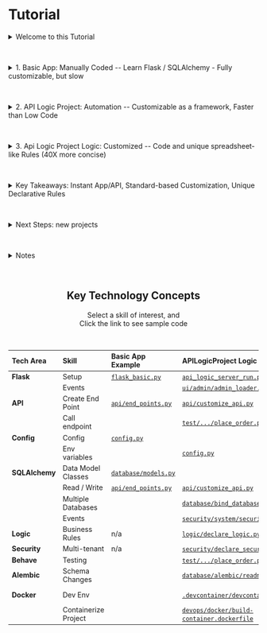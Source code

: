 # Tutorial

<details markdown>

<br>

<summary>Welcome to this Tutorial</summary>

Use this Tutorial for a quick tour of API Logic Server 

- **Instant** project creation from a database
- **Fully customizable,** using both standard code (Flask/SQLAlchemy), and **rules** -- in *your* IDE

This contains several projects:


| Project | What it is | Use it to... |
|:---- |:------|:-----------|
| 1. Basic_App | Hand Coded app - 1 endpoint | Learn basic Flask / SQLAlchemy coding |
| 2. ApiLogicProject | Northwind Database - Uncustomized | Explore **automated project creation** from Database |
| 3. ApiLogicProject_Logic | Northwind Database - Customized | Explore **customizing** with code, and rule-based logic |
| Next Steps | Create other sample databases | More examples - initial project creation from Database |

&nbsp;

Using this tutorial:

- Project 1 is focused on learning Flask/SQLAlchemy.  
    - You probably want to **skip** this initially.
    - One advantage of API Logic Server is that you can deliver results *while you learn* Python, Flask and SQLAlchemy.
- If you want to focus on **project creation,** you can start with *Next Steps*.
- The Key Technology Concepts (at end) is an inventory of essential skills for creating Flask/SQLAlchemy systems.  Each are illustrated here.

Projects 1-3 use the [Northwind Sample Database](https://apilogicserver.github.io/Docs/Sample-Database/).  

If you are running via `pip install` (not Docker or Codespaces), you need to [setup your virtual environment](https://apilogicserver.github.io/Docs/Project-Env/#shared-venv).


</details>

&nbsp;

<details markdown>

<br>

<summary>1. Basic App: Manually Coded -- Learn Flask / SQLAlchemy - Fully customizable, but slow</summary>

This first app (_1. Basic App_) illustrates a typical framework-based approach for creating projects - a minimal project for seeing core Flask and SQLAlchemy services in action.  Let's run/test it, then explore the code.

To run, use the Run Configuration, and test with `cURL`.  

<details markdown>

<summary>&nbsp;&nbsp;&nbsp;Show me how </summary>

&nbsp;

To run the basic app:

1. Click **Run and Debug** (you should see *1. Basic App: Flask / SQLAlchemy*), and the green button to start the server

2. Copy the `cURL` text, and paste it into the `bash`/`zsh` window

3. When you have reviewed the result ([here's the readme](./1.%20Basic_App/readme.md)), **stop** the server

![](https://github.com/ApiLogicServer/Docs/blob/main/docs/images/tutorial/1-basic-app-tutorial.png?raw=true)


</details>


&nbsp;

<details markdown>

<summary>&nbsp;&nbsp;&nbsp;--> Fully Customizable, but Faster Would Be Better</summary>

&nbsp;

Frameworks are flexible, and leverage your existing dev environment (IDE, git, etc).  But the manual effort is time-consuming, and complex.  This minimal project **does not provide:**

<img align="right" width="150" height="150" src="https://github.com/ApiLogicServer/Docs/blob/main/docs/images/vscode/app-fiddle/horse-feathers.jpg?raw=true" alt="Horse Feathers">

* an API endpoint for each table

    * We saw above it's straightforward to provide a *single endpoint.*  It's quite another matter -- *weeks to months* -- to provide endpoints for **all** the tables, with pagination, filtering, and related data access.  That's a horse of an entirely different feather.<br><br>

* a User Interface

* any security, or business logic (multi-table derivations and constraints).

Instead of frameworks, we might consider a Low Code approach.  Low Code tools provide excellent custom user interfaces.  However, these often require extensive screen painting, and typically require a proprietary IDE.

The next section introduces an approach that is as flexible as a framework, but faster than Low Code for APIs and Admin Apps.

</details>

</details>

&nbsp;


<details markdown>

<summary>2. API Logic Project: Automation -- Customizable as a framework, Faster than Low Code</summary>

<br>

The *2. ApiLogicProject* app illustrates an alternative, creating an entire project by reading your schema.  This automated approach is:

* **Instant:** faster than Low Code screen painting, with instant APIs and Admin User Interfaces:

  * **Admin UI:** multi-page / multi-table apps, with page navigations, automatic joins and declarative hide/show.  It executes a yaml (model) file, so basic customizations do not require HTML or JavaScript background.  Ready for Agile collaboration.

      * Custom UIs can be built using your tool of choice (React, Angular, etc), using the API<br><br>

  * **API:** an endpoint for each table, with filtering, sorting, pagination and related data access.  Swagger is automatic.  Ready for custom app dev.

* **Fully Customizable:** with **standard dev tools**.  Use *your IDE*, Python, and Flask/SQLAlchemy to create new services.  We'll see several examples in the `ApiLogicProject_Logic`, below. 

* **Open Source:** install with pip or docker.


This application was *not coded* - **it was created** using the API Logic Server CLI (Command Language Interface), with 1 command (don't do this now - it's already been done):

```bash
ApiLogicServer create --project_name=ApiLogicProject --db_url=nw-  # use Northwind, no customizations
```
&nbsp;

To execute (see *Show me how*, below, for details): **restart the server** with **Run and Debug >> *2. API Logic Server: Instant, Open***, and then start the Browser at localhost:5656 **(url in the console log)**

&nbsp;

<details markdown>

<summary>&nbsp;&nbsp;&nbsp;Show me how </summary>

![](https://github.com/ApiLogicServer/Docs/blob/main/docs/images/tutorial/2-apilogicproject-tutorial.png?raw=true)

&nbsp;

</details>

&nbsp;

> Key Takeway: you will achieve this level automation for your projects: provide a database, get an instant API and Admin App.  Ready for agile collaboration, custom app dev.  Then, customize in your IDE. 

&nbsp;

<details markdown>

<summary>&nbsp;&nbsp;&nbsp;What is API Logic Server </summary>

&nbsp;

API Logic server installs with `pip`, in a docker container, or in codespaces.  As shown below, it consists of a:

* **CLI:** the `ApiLogicServer create` command you saw above
* **Runtime Packages:** for API, UI and Logic execution

![](https://apilogicserver.github.io/Docs/images/Architecture-What-Is.png)

&nbsp;

It operates as shown below:

* Reads your database to create an executable API Logic Project; customize and debug it in VSCode, PyCharm, etc.
* The executing server is a standard horizontally scalable Flask project, using SQLAlchemy for database access.  

![](https://apilogicserver.github.io/Docs/images/creates-and-runs.png)

For production deployment, the project includes a dockerfile to containerize it to DockerHub.

</details>


&nbsp;

<details markdown>

<summary>&nbsp;&nbsp;&nbsp;--> Instant, But Customization Required</summary>

&nbsp;

An instant Admin App and API are a great start, but there are some significant short-comings:

* **No security -** no login authentication

* **No logic -** multi-table derivations and constraints for save logic

    * For example, open **Customer** (left nav menu), **click `ALFKI`**, and **EDIT > DELETE the first Order**.  Re-click Customer from the left nav menu - it should have reduced the customer's balance from 2102, but it's unchanged.   That's because there is *no logic...*

    * Backend update logic can be as much as half the effort, so we really haven't achieved "Low Code" until this are addressed.

Let's see how these are addressed, in the next section.

</details>

</details>

&nbsp;

<details markdown>

<summary>3. Api Logic Project Logic: Customized -- Code and unique spreadsheet-like Rules (40X more concise)</summary>

<br>

Customizations are addressed using your IDE, with:

* **Standard Code:** use Flask and SQLAlchemy, exactly as you normally do, and


* **Logic:** unique spreadsheet-like rules address multi-table constraints and derivations, improving conciseness by a remarkable 40x.  Rules are **declared in *your IDE,*** with full support for code completion, logging, and debugging.

Customizations are illustrated in the project [`3. ApiLogicProject_Logic`](3.%20ApiLogicProject_Logic/).  To see the effect of the changes, run the app like this:

1. **Stop the server** using the red "stop" button.
2. **Restart the server** with the same procedure as Step 2, above, but choose Run Configuration ***3. API Logic Project: Logic***.<br>

<details markdown>

<summary>&nbsp;&nbsp;&nbsp;&nbsp;&nbsp;&nbsp;&nbsp;Remind me how</summary>

&nbsp;

1. Restart the Server:

    1. Click **Run and Debug**
    2. Use the dropdown to select **3. API Logic Project: Logic**, and
    3. Click the green button to start the server
<br><br>

2. Start the Browser at localhost:5656, using the **url shown in the console log**

![](https://apilogicserver.github.io/Docs/images/tutorial/2-apilogicproject-tutorial.png)

</details>

&nbsp;

This project is the customized version of _2. ApiLogicProject_, above.  The table below lists some of the key customizations you can explore.

&nbsp;

<p align="center">
  <h2 align="center">Explore Key Customizations</h2>
</p>
<p align="center">
  Explore customizations in project: <i>3. ApiLogicProject_Logic</i><br>
  Click Explore Code to see the code.<br>
  <b>TL;DR - scan code marked by <--</b>
</p>

| Customization Area           | Try It                                                                                                                                                                                            | Click to Explore Code                                                                                  | Notes                |
|:-----------------------------|:--------------------------------------------------------------------------------------------------------------------------------------------------------------------------------------------------|:----------------------------------------------------------------------------------------------|:---------------------|
| **New API endpoint <--**         | Use Swagger for endpoint: *CategoriesEndPoint/get_cats*<br><br>See [docs](https://apilogicserver.github.io/Docs/Security-Swagger/) - authenticate as **u1**  | [```api/customize_api.py```](3.%20ApiLogicProject_Logic/api/customize_api.py)                 | Standard Flask/SQLAlchemy  |
| **Multi-table Update Logic <--** | Delete Order now adjusts the customer balance                                                                                                                                                    | [```logic/declare_logic.py```](3.%20ApiLogicProject_Logic/logic/declare_logic.py)             |  Spreadsheet-like rules                    |                                                                
| **Admin App <--**  | Observe **help text** describes features                                                                                                                                                 | [```ui/admin/admin.yaml```](3.%20ApiLogicProject_Logic/ui/admin/admin.yaml)                  | Not complex JS, HTML                     |
| **Login Authentication**     | Click Category - observe you need to **login** now (user u1, password p)                                                                                                                                  | [```config.py```](3.%20ApiLogicProject_Logic/config.py)                                       | See SECURITY_ENABLED |
| **Role-Based Authorization** | Observe categories has **fewer rows**                                                                                                                                                                         | [```security/declare_security.py```](3.%20ApiLogicProject_Logic/security/declare_security.py) |                      |

&nbsp;

Use the [```Detailed Tutorial```](3.%20ApiLogicProject_Logic/Tutorial.md) to further explore this app.  

</details>

&nbsp;

<details markdown>

&nbsp;

<summary>Key Takeaways: Instant App/API, Standard-based Customization, Unique Declarative Rules</summary>

You have seen the **fastest and simplest** way to create **modern API-based database systems:**

1. Use the `ApiLogicServer create` command to create a Flask/SQLAlchemy project from your database. Zero learning curve. Projects are **instantly executable**, providing:

    * **an Admin App:** multi-page, multi-table apps -- ready for business user agile collaboration
    * **an API:** end points for each table, with filtering, sorting, pagination and related data access -- ready for custom add dev

2. **Customize** and debug your application with **standard dev tools**.  Use *your IDE*, Python, and Flask/SQLAlchemy to create new services.

3. ***Declare* security and multi-table constraint/validation logic**, using unique spreadsheet-like rules - 40X more concise than code. :trophy:  Logic consists of rules, extensible with Python event code as required.

</details>

&nbsp;
<details markdown>

&nbsp;

<summary>Next Steps: new projects</summary>

As shown above, it's easy to create projects with a single command.  To help you explore, ApiLogicServer provides several pre-installed sqlite databases.  For example, create a project for this 1 table database:

```bash
cd tutorial
ApiLogicServer create --project_name=nw --db_url=nw-                       # same sample as 2, above
ApiLogicServer create --project_name=chinook --db_url=chinook              # artists and albums
ApiLogicServer create --project_name=classicmodels --db_url=classicmodels  # customers, orders
ApiLogicServer create --project_name=todo --db_url=todo                    # 1 table database

```
Then, **restart** the server as above, using the pre-created Run Configuration for `Execute <new project>`.<br><br>

> Next, try it on your own databases: if you have a database, you can have an API and an Admin app in minutes.

&nbsp;

<details markdown>

<summary> Providing the db_url for your own database </summary>

&nbsp;

The system provides shorthand notations for the pre-installed sample databases above.  For your own databases, you will need to provide a SQLAlchemy URI for the `db_url` parameter.  These can be tricky - try `ApiLogicServer examples`, or, when all else fails, [try the docs](https://apilogicserver.github.io/Docs/Database-Connectivity/).

</details>

&nbsp;

Click here for the [docs](https://apilogicserver.github.io/Docs/).

</details>

&nbsp;

<details markdown>

<summary> Notes </summary>




Please find additional notes below.

<details markdown>

<summary> Project Structure </summary>

&nbsp;

This tutorial is actually 3 independent projects.  When you create a project using `ApiLogicServer create --project_name=my_project`, the system will create a free-standing project.  The project will include your container settings, IDE settings etc, so you can just open it your IDE to run and debug.

</details>


</details>

&nbsp;

<p align="center">
  <h2 align="center">Key Technology Concepts</h2>
</p>
<p align="center">
  Select a skill of interest, and<br>Click the link to see sample code
</p>
&nbsp;


| Tech Area | Skill | Basic App Example | APILogicProject Logic Example | Notes   |
|:---- |:------|:-----------|:--------|:--------|
| __Flask__ | Setup | [```flask_basic.py```](1.%20Basic_App/flask_basic.py) |  [```api_logic_server_run.py```](3.%20ApiLogicProject_Logic/api_logic_server_run.py) |  |
|  | Events | |  [```ui/admin/admin_loader.py```](3.%20ApiLogicProject_Logic/ui/admin/admin_loader.py) |  |
| __API__ | Create End Point | [```api/end_points.py```](1.%20Basic_App/api/end_points.py) | [```api/customize_api.py```](3.%20ApiLogicProject_Logic/api/customize_api.py) |  see `def order():` |
|  | Call endpoint |  | [```test/.../place_order.py```](3.%20ApiLogicProject_Logic/test/api_logic_server_behave/features/steps/place_order.py) | |
| __Config__ | Config | [```config.py```](3.%20ApiLogicProject_Logic/config.py) | | |
|  | Env variables |  | [```config.py```](3.%20ApiLogicProject_Logic/config.py) | os.getenv(...)  |
| __SQLAlchemy__ | Data Model Classes | [```database/models.py```](3.%20ApiLogicProject_Logic/database/models.py) |  |  |
|  | Read / Write | [```api/end_points.py```](3.%20Basic_App/api/end_points.py) | [```api/customize_api.py```](3.%20ApiLogicProject_Logic/api/customize_api.py) | see `def order():`  |
|  | Multiple Databases |  | [```database/bind_databases.py```](3.%20ApiLogicProject_Logic/database/bind_databases.py) |   |
|  | Events |  | [```security/system/security_manager.py```](3.%20ApiLogicProject_Logic/security/system/security_manager.py) |  |
| __Logic__ | Business Rules | n/a | [```logic/declare_logic.py```](3.%20ApiLogicProject_Logic/logic/declare_logic.py) | ***Unique*** to API Logic Server  |
| __Security__ | Multi-tenant | n/a | [```security/declare_security.py```](3.%20ApiLogicProject_Logic/security/declare_security.py) |   |
| __Behave__ | Testing |  | [```test/.../place_order.py```](3.%20ApiLogicProject_Logic/test/api_logic_server_behave/features/steps/place_order.py) |  |
| __Alembic__ | Schema Changes |  | [```database/alembic/readme.md```](3.%20ApiLogicProject_Logic/database/alembic/readme.md) |   |
| __Docker__ | Dev Env | | [```.devcontainer/devcontainer.json```](.devcontainer/devcontainer.json) | See also "For_VS_Code.dockerFile" |
|  | Containerize Project |  | [```devops/docker/build-container.dockerfile```](3.%20ApiLogicProject_Logic/devops/docker/build-container.dockerfile) |  |